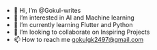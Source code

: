 - 👋 Hi, I’m @Gokul-writes
- 👀 I’m interested in AI and Machine learning
- 🌱 I’m currently learning Flutter and Python
- 💞️ I’m looking to collaborate on Inspiring Projects 
- 📫 How to reach me gokulgk2497@gmail.com 

<!---
Gokul-writes/Gokul-writes is a ✨ special ✨ repository because its `README.md` (this file) appears on your GitHub profile.
You can click the Preview link to take a look at your changes.
--->
